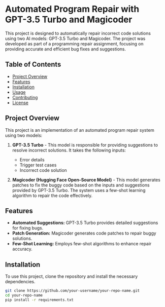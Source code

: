 # Automated Program Repair with GPT-3.5 Turbo and Magicoder

This project is designed to automatically repair incorrect code solutions using two AI models: GPT-3.5 Turbo and Magicoder. The project was developed as part of a programming repair assignment, focusing on providing accurate and efficient bug fixes and suggestions.

## Table of Contents
- [Project Overview](#project-overview)
- [Features](#features)
- [Installation](#installation)
- [Usage](#usage)
- [Contributing](#contributing)
- [License](#license)

## Project Overview
This project is an implementation of an automated program repair system using two models:
1. **GPT-3.5 Turbo** - This model is responsible for providing suggestions to resolve incorrect solutions. It takes the following inputs:
   - Error details
   - Trigger test cases
   - Incorrect code solution

2. **Magicoder (Hugging Face Open-Source Model)** - This model generates patches to fix the buggy code based on the inputs and suggestions provided by GPT-3.5 Turbo. The system uses a few-shot learning algorithm to repair the code effectively.

## Features
- **Automated Suggestions:** GPT-3.5 Turbo provides detailed suggestions for fixing bugs.
- **Patch Generation:** Magicoder generates code patches to repair buggy solutions.
- **Few-Shot Learning:** Employs few-shot algorithms to enhance repair accuracy.

## Installation
To use this project, clone the repository and install the necessary dependencies.

```bash
git clone https://github.com/your-username/your-repo-name.git
cd your-repo-name
pip install -r requirements.txt

